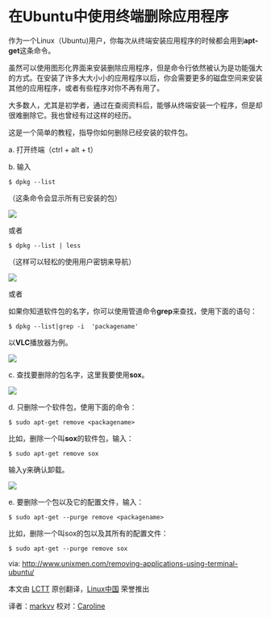 在Ubuntu中使用终端删除应用程序
================================================================================

作为一个Linux（Ubuntu)用户，你每次从终端安装应用程序的时候都会用到**apt-get**这条命令。

虽然可以使用图形化界面来安装删除应用程序，但是命令行依然被认为是功能强大的方式。在安装了许多大大小小的应用程序以后，你会需要更多的磁盘空间来安装其他的应用程序，或者有些程序对你不再有用了。

大多数人，尤其是初学者，通过在查阅资料后，能够从终端安装一个程序，但是却很难删除它。我也曾经有过这样的经历。

这是一个简单的教程，指导你如何删除已经安装的软件包。

a. 打开终端（ctrl + alt + t）

b. 输入

    $ dpkg --list

（这条命令会显示所有已安装的包）

![](http://180016988.r.cdn77.net/wp-content/uploads/2013/09/list_.png)

或者

    $ dpkg --list | less

（这样可以轻松的使用用户密钥来导航）

![](http://180016988.r.cdn77.net/wp-content/uploads/2013/09/dpkg_list.png)

或者

如果你知道软件包的名字，你可以使用管道命令**grep**来查找，使用下面的语句：

    $ dpkg --list|grep -i  'packagename'

以**VLC**播放器为例。

![](http://180016988.r.cdn77.net/wp-content/uploads/2013/09/vlc_grep.png)

c. 查找要删除的包名字，这里我要使用**sox**。

![](http://180016988.r.cdn77.net/wp-content/uploads/2013/09/remove_SoX.png)

d. 只删除一个软件包，使用下面的命令：

    $ sudo apt-get remove <packagename>

比如，删除一个叫**sox**的软件包，输入：

    $ sudo apt-get remove sox

输入y来确认卸载。

![](http://180016988.r.cdn77.net/wp-content/uploads/2013/09/sox2.png)

e. 要删除一个包以及它的配置文件，输入：

    $ sudo apt-get --purge remove <packagename>

比如，删除一个叫sox的包以及其所有的配置文件：

    $ sudo apt-get --purge remove sox


via: http://www.unixmen.com/removing-applications-using-terminal-ubuntu/

本文由 [LCTT][] 原创翻译，[Linux中国][] 荣誉推出

译者：[markvv][] 校对：[Caroline][]

[LCTT]:https://github.com/LCTT/TranslateProject
[Linux中国]:http://linux.cn/portal.php
[markvv]:http://linux.cn/space/markvv
[Caroline]:http://linux.cn/space/14763
